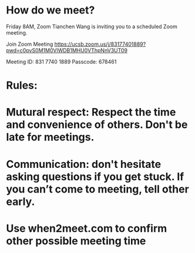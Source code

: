 # How do we meet?
Friday 8AM, Zoom
Tianchen Wang is inviting you to a scheduled Zoom meeting.

Join Zoom Meeting
https://ucsb.zoom.us/j/83177401889?pwd=c0pvS0M1M0VlWDB1MHU0VThpNnV3UT09

Meeting ID: 831 7740 1889
Passcode: 678461

# Rules:
# Mutural respect: Respect the time and convenience of others. Don't be late for meetings.

# Communication: don't hesitate asking questions if you get stuck. If you can’t come to meeting, tell other early.

# Use when2meet.com to confirm other possible meeting time
